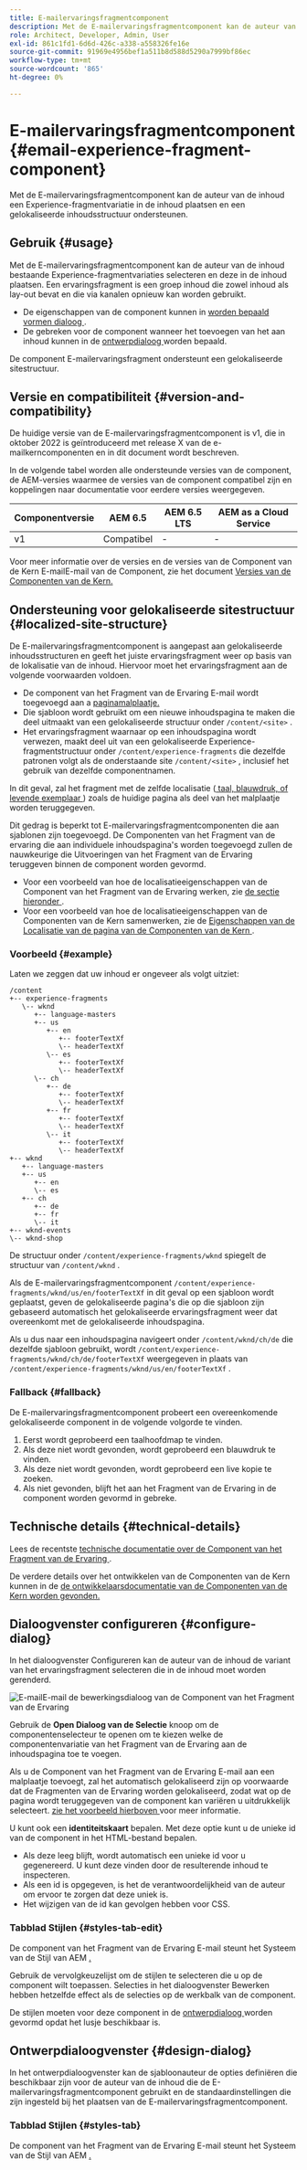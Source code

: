 ```yaml
---
title: E-mailervaringsfragmentcomponent
description: Met de E-mailervaringsfragmentcomponent kan de auteur van de inhoud een Experience-fragmentvariatie in de inhoud plaatsen en een gelokaliseerde inhoudsstructuur ondersteunen.
role: Architect, Developer, Admin, User
exl-id: 861c1fd1-6d6d-426c-a338-a558326fe16e
source-git-commit: 91969e4956bef1a511b8d588d5290a7999bf86ec
workflow-type: tm+mt
source-wordcount: '865'
ht-degree: 0%

---
```



# E-mailervaringsfragmentcomponent {#email-experience-fragment-component}

Met de E-mailervaringsfragmentcomponent kan de auteur van de inhoud een Experience-fragmentvariatie in de inhoud plaatsen en een gelokaliseerde inhoudsstructuur ondersteunen.

## Gebruik {#usage}

Met de E-mailervaringsfragmentcomponent kan de auteur van de inhoud bestaande Experience-fragmentvariaties selecteren en deze in de inhoud plaatsen. Een ervaringsfragment is een groep inhoud die zowel inhoud als lay-out bevat en die via kanalen opnieuw kan worden gebruikt.

* De eigenschappen van de component kunnen in [ worden bepaald vormen dialoog ](#configure-dialog).
* De gebreken voor de component wanneer het toevoegen van het aan inhoud kunnen in de [ ontwerpdialoog ](#design-dialog) worden bepaald.

De component E-mailervaringsfragment ondersteunt een gelokaliseerde sitestructuur.

## Versie en compatibiliteit {#version-and-compatibility}

De huidige versie van de E-mailervaringsfragmentcomponent is v1, die in oktober 2022 is geïntroduceerd met release X van de e-mailkerncomponenten en in dit document wordt beschreven.

In de volgende tabel worden alle ondersteunde versies van de component, de AEM-versies waarmee de versies van de component compatibel zijn en koppelingen naar documentatie voor eerdere versies weergegeven.

| Componentversie | AEM 6.5 | AEM 6.5 LTS | AEM as a Cloud Service |
|---|---|---|---|
| v1 | Compatibel | - | - |

Voor meer informatie over de versies en de versies van de Component van de Kern E-mailE-mail van de Component, zie het document [ Versies van de Componenten van de Kern.](/help/email/versions.md)

## Ondersteuning voor gelokaliseerde sitestructuur {#localized-site-structure}

De E-mailervaringsfragmentcomponent is aangepast aan gelokaliseerde inhoudsstructuren en geeft het juiste ervaringsfragment weer op basis van de lokalisatie van de inhoud. Hiervoor moet het ervaringsfragment aan de volgende voorwaarden voldoen.

* De component van het Fragment van de Ervaring E-mail wordt toegevoegd aan a [ paginamalplaatje.](https://experienceleague.adobe.com/docs/experience-manager-cloud-service/content/sites/authoring/features/templates.html?lang=nl-NL)
* Die sjabloon wordt gebruikt om een nieuwe inhoudspagina te maken die deel uitmaakt van een gelokaliseerde structuur onder `/content/<site>` .
* Het ervaringsfragment waarnaar op een inhoudspagina wordt verwezen, maakt deel uit van een gelokaliseerde Experience-fragmentstructuur onder `/content/experience-fragments` die dezelfde patronen volgt als de onderstaande site `/content/<site>` , inclusief het gebruik van dezelfde componentnamen.

In dit geval, zal het fragment met de zelfde localisatie ([ taal, blauwdruk, of levende exemplaar ](https://experienceleague.adobe.com/docs/experience-manager-cloud-service/content/sites/administering/reusing-content/msm-and-translation.html?lang=nl-NL)) zoals de huidige pagina als deel van het malplaatje worden teruggegeven.

Dit gedrag is beperkt tot E-mailervaringsfragmentcomponenten die aan sjablonen zijn toegevoegd. De Componenten van het Fragment van de ervaring die aan individuele inhoudspagina&#39;s worden toegevoegd zullen de nauwkeurige die Uitvoeringen van het Fragment van de Ervaring teruggeven binnen de component worden gevormd.

* Voor een voorbeeld van hoe de localisatieeigenschappen van de Component van het Fragment van de Ervaring werken, zie [ de sectie hieronder ](#example).
* Voor een voorbeeld van hoe de localisatieeigenschappen van de Componenten van de Kern samenwerken, zie de [ Eigenschappen van de Localisatie van de pagina van de Componenten van de Kern ](/help/get-started/localization.md).

### Voorbeeld {#example}

Laten we zeggen dat uw inhoud er ongeveer als volgt uitziet:

```
/content
+-- experience-fragments
   \-- wknd
      +-- language-masters
      +-- us
         +-- en
            +-- footerTextXf
            \-- headerTextXf
         \-- es
            +-- footerTextXf
            \-- headerTextXf
      \-- ch
         +-- de
            +-- footerTextXf
            \-- headerTextXf
         +-- fr
            +-- footerTextXf
            \-- headerTextXf
         \-- it
            +-- footerTextXf
            \-- headerTextXf
+-- wknd
   +-- language-masters
   +-- us
      +-- en
      \-- es
   +-- ch
      +-- de
      +-- fr
      \-- it
+-- wknd-events
\-- wknd-shop
```

De structuur onder `/content/experience-fragments/wknd` spiegelt de structuur van `/content/wknd` .

Als de E-mailervaringsfragmentcomponent `/content/experience-fragments/wknd/us/en/footerTextXf` in dit geval op een sjabloon wordt geplaatst, geven de gelokaliseerde pagina&#39;s die op die sjabloon zijn gebaseerd automatisch het gelokaliseerde ervaringsfragment weer dat overeenkomt met de gelokaliseerde inhoudspagina.

Als u dus naar een inhoudspagina navigeert onder `/content/wknd/ch/de` die dezelfde sjabloon gebruikt, wordt `/content/experience-fragments/wknd/ch/de/footerTextXf` weergegeven in plaats van `/content/experience-fragments/wknd/us/en/footerTextXf` .

### Fallback {#fallback}

De E-mailervaringsfragmentcomponent probeert een overeenkomende gelokaliseerde component in de volgende volgorde te vinden.

1. Eerst wordt geprobeerd een taalhoofdmap te vinden.
1. Als deze niet wordt gevonden, wordt geprobeerd een blauwdruk te vinden.
1. Als deze niet wordt gevonden, wordt geprobeerd een live kopie te zoeken.
1. Als niet gevonden, blijft het aan het Fragment van de Ervaring in de component worden gevormd in gebreke.

## Technische details {#technical-details}

Lees de recentste [ technische documentatie over de Component van het Fragment van de Ervaring ](https://www.adobe.com/go/aem_cmp_xf_v1).

De verdere details over het ontwikkelen van de Componenten van de Kern kunnen in de [ de ontwikkelaarsdocumentatie van de Componenten van de Kern worden gevonden.](/help/developing/overview.md)

## Dialoogvenster configureren {#configure-dialog}

In het dialoogvenster Configureren kan de auteur van de inhoud de variant van het ervaringsfragment selecteren die in de inhoud moet worden gerenderd.

![ E-mailE-mail de bewerkingsdialoog van de Component van het Fragment van de Ervaring ](/help/email/assets/email-experience-fragment-edit.png)

Gebruik de **Open Dialoog van de Selectie** knoop om de componentenselecteur te openen om te kiezen welke de componentenvariatie van het Fragment van de Ervaring aan de inhoudspagina toe te voegen.

Als u de Component van het Fragment van de Ervaring E-mail aan een malplaatje toevoegt, zal het automatisch gelokaliseerd zijn op voorwaarde dat de Fragmenten van de Ervaring worden gelokaliseerd, zodat wat op de pagina wordt teruggegeven van de component kan variëren u uitdrukkelijk selecteert. [ zie het voorbeeld hierboven ](#example) voor meer informatie.

U kunt ook een **identiteitskaart** bepalen. Met deze optie kunt u de unieke id van de component in het HTML-bestand bepalen.

* Als deze leeg blijft, wordt automatisch een unieke id voor u gegenereerd. U kunt deze vinden door de resulterende inhoud te inspecteren.
* Als een id is opgegeven, is het de verantwoordelijkheid van de auteur om ervoor te zorgen dat deze uniek is.
* Het wijzigen van de id kan gevolgen hebben voor CSS.

### Tabblad Stijlen {#styles-tab-edit}

De component van het Fragment van de Ervaring E-mail steunt het Systeem van de Stijl van AEM [.](/help/get-started/authoring.md#component-styling)

Gebruik de vervolgkeuzelijst om de stijlen te selecteren die u op de component wilt toepassen. Selecties in het dialoogvenster Bewerken hebben hetzelfde effect als de selecties op de werkbalk van de component.

De stijlen moeten voor deze component in de [ ontwerpdialoog ](#design-dialog) worden gevormd opdat het lusje beschikbaar is.

## Ontwerpdialoogvenster {#design-dialog}

In het ontwerpdialoogvenster kan de sjabloonauteur de opties definiëren die beschikbaar zijn voor de auteur van de inhoud die de E-mailervaringsfragmentcomponent gebruikt en de standaardinstellingen die zijn ingesteld bij het plaatsen van de E-mailervaringsfragmentcomponent.

### Tabblad Stijlen {#styles-tab}

De component van het Fragment van de Ervaring E-mail steunt het Systeem van de Stijl van AEM [.](/help/get-started/authoring.md#component-styling)
